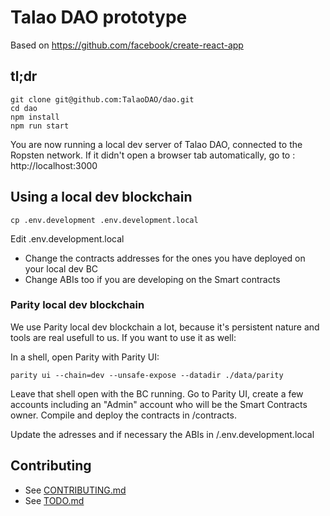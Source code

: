 # Talao DAO prototype

Based on https://github.com/facebook/create-react-app

## tl;dr

    git clone git@github.com:TalaoDAO/dao.git
    cd dao
    npm install
    npm run start

You are now running a local dev server of Talao DAO, connected to the Ropsten network.
If it didn't open a browser tab automatically, go to : http://localhost:3000

## Using a local dev blockchain

    cp .env.development .env.development.local

Edit .env.development.local
+ Change the contracts addresses for the ones you have deployed on your local dev BC
+ Change ABIs too if you are developing on the Smart contracts

### Parity local dev blockchain

We use Parity local dev blockchain a lot, because it's persistent nature and tools are real usefull to us. If you want to use it as well:

In a shell, open Parity with Parity UI:

    parity ui --chain=dev --unsafe-expose --datadir ./data/parity

Leave that shell open with the BC running. Go to Parity UI, create a few accounts including an "Admin" account who will be the Smart Contracts owner. Compile and deploy the contracts in /contracts.

Update the adresses and if necessary the ABIs in /.env.development.local

## Contributing

+ See [CONTRIBUTING.md](https://github.com/TalaoDAO/dao/blob/dev/README.md)
+ See [TODO.md](https://github.com/TalaoDAO/dao/blob/dev/TODO.md)
